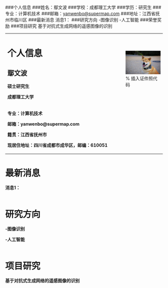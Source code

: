 ###个人信息
###姓名：鄢文波
###学校：成都理工大学
###学历：研究生
###专业：计算机技术
###邮箱：yanwenbo@supermap.com
###地址：江西省抚州市临川区
###最新消息
消息1：
###研究方向
-图像识别
-人工智能
###荣誉奖励
###项目研究
基于对抗式生成网络的遥感图像的识别
<table border="0">
  <tr>
    <td width="75%">
      <h1>个人信息</h1>
      <h2>鄢文波</h2>
      <p><b>硕士研究生</b></p>
      <p><b>成都理工大学</b></p>
    </td>
    <td width="25%">
      <img src="/zhengjianzhao.jpg" width="100%">      % 插入证件照代码
    </td>
    <tr>
      <td>
        <p><b>专业：计算机技术</b></p>
        <p><b>邮箱：yanwenbo@supermap.com</b></p>
        <p><b>籍贯：江西省抚州市</b></p>
        <p><b>现居住地址：四川省成都市成华区，邮编：610051</b></p>
      </td>
    </tr>
  </tr>
</table>
<table border="0">
  <tr>
    <h1>最新消息</h1>
    <p><b>消息1：</b></p>
  </tr>
</table>
<table border="0">
  <tr>
    <h1>研究方向</h1>
    <p><b>-图像识别</b></p>
    <p><b>-人工智能</b></p>
  </tr>
</table>
<table border="0">
  <tr>
    <h1>项目研究</h1>
    <p><b>基于对抗式生成网络的遥感图像的识别</b></p>
  </tr>
</table>

